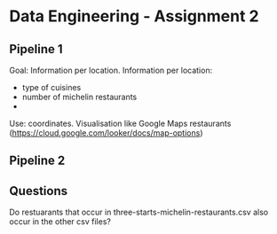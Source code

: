 # Data Engineering - Assignment 2

## Pipeline 1
Goal: Information per location.
Information per location:
- type of cuisines
- number of michelin restaurants
- 

Use: coordinates.
Visualisation like Google Maps restaurants (https://cloud.google.com/looker/docs/map-options)

## Pipeline 2

## Questions
Do restuarants that occur in three-starts-michelin-restaurants.csv also occur in the other csv files?
